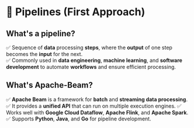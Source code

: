 # 🚀 Pipelines (First Approach)

## What's a pipeline?

✅  Sequence of **data** processing **steps**, where the **output** of one step becomes the **input** for the next. <br>
✅  Commonly used in **data engineering**, **machine learning**, and **software development** to automate **workflows** and ensure efficient processing.

## What's Apache-Beam?

✅  **Apache Beam** is a framework for **batch** and **streaming data processing**.
✅  It provides a **unified API** that can run on multiple execution engines.
✅  Works well with **Google Cloud Dataflow**, **Apache Flink**, and **Apache Spark**.
✅  Supports **Python**, **Java**, and **Go** for pipeline development.